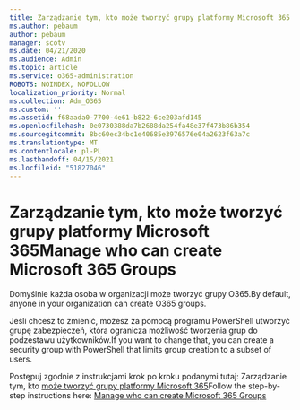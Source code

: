 ```yaml
---
title: Zarządzanie tym, kto może tworzyć grupy platformy Microsoft 365
ms.author: pebaum
author: pebaum
manager: scotv
ms.date: 04/21/2020
ms.audience: Admin
ms.topic: article
ms.service: o365-administration
ROBOTS: NOINDEX, NOFOLLOW
localization_priority: Normal
ms.collection: Adm_O365
ms.custom: ''
ms.assetid: f68aada0-7700-4e61-b822-6ce203afd145
ms.openlocfilehash: 0e0730388da7b2688da254fa48e37f473b86b354
ms.sourcegitcommit: 8bc60ec34bc1e40685e3976576e04a2623f63a7c
ms.translationtype: MT
ms.contentlocale: pl-PL
ms.lasthandoff: 04/15/2021
ms.locfileid: "51827046"
---
```

# <a name="manage-who-can-create-microsoft-365-groups"></a><span data-ttu-id="7c251-102">Zarządzanie tym, kto może tworzyć grupy platformy Microsoft 365</span><span class="sxs-lookup"><span data-stu-id="7c251-102">Manage who can create Microsoft 365 Groups</span></span>

<span data-ttu-id="7c251-103">Domyślnie każda osoba w organizacji może tworzyć grupy O365.</span><span class="sxs-lookup"><span data-stu-id="7c251-103">By default, anyone in your organization can create O365 groups.</span></span>
  
<span data-ttu-id="7c251-104">Jeśli chcesz to zmienić, możesz za pomocą programu PowerShell utworzyć grupę zabezpieczeń, która ogranicza możliwość tworzenia grup do podzestawu użytkowników.</span><span class="sxs-lookup"><span data-stu-id="7c251-104">If you want to change that, you can create a security group with PowerShell that limits group creation to a subset of users.</span></span>
  
<span data-ttu-id="7c251-105">Postępuj zgodnie z instrukcjami krok po kroku podanymi tutaj: Zarządzanie tym, kto [może tworzyć grupy platformy Microsoft 365](https://docs.microsoft.com/microsoft-365/admin/create-groups/manage-creation-of-groups)</span><span class="sxs-lookup"><span data-stu-id="7c251-105">Follow the step-by-step instructions here: [Manage who can create Microsoft 365 Groups](https://docs.microsoft.com/microsoft-365/admin/create-groups/manage-creation-of-groups)</span></span>
  

